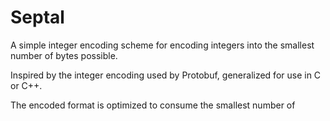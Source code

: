# Septal

A simple integer encoding scheme for encoding integers into the
smallest number of bytes possible.

Inspired by the integer encoding used by Protobuf, generalized for use
in C or C++.

The encoded format is optimized to consume the smallest number of